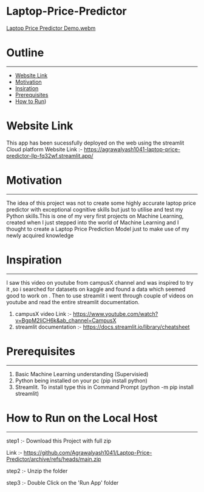 # Laptop-Price-Predictor

[Laptop Price Predictor Demo.webm](https://user-images.githubusercontent.com/111517167/209972518-5d537ca1-7057-4cd1-80d9-eba59646391f.webm)



# Outline 
---
* [Website Link](https://github.com/Agrawalyash1041/Laptop-Price-Predictor/edit/main/README.md#website-link)
* [Motivation](https://github.com/Agrawalyash1041/Laptop-Price-Predictor/edit/main/README.md#motivation)
* [Insiration](https://github.com/Agrawalyash1041/Laptop-Price-Predictor/edit/main/README.md#inspiration)
* [Prerequisites](https://github.com/Agrawalyash1041/Laptop-Price-Predictor/edit/main/README.md#prerequisites)
* [How to Run](https://github.com/Agrawalyash1041/Laptop-Price-Predictor/edit/main/README.md#how-to-run-the-web))

# Website Link 
This app has been sucessfully deployed on the web using the streamlit Cloud platform
Website Link :- https://agrawalyash1041-laptop-price-predictor-llp-fq32wf.streamlit.app/

# Motivation 
---
The idea of this project was not to create some highly accurate laptop price predictor with exceptional cognitive skills but just to utilise and test my Python skills.This is one of my very first projects on Machine Learning, created when I just stepped into the world of Machine Learning and I thought to create a Laptop Price Prediction Model just to make use of my newly acquired knowledge

# Inspiration
---
I saw this video on youtube from campusX channel and was inspired to try it ,so i searched for datasets on kaggle and found a data which seemed good to work on . Then to use streamlit i went through couple of videos on youtube and read the entire streamlit documentation.

1) campusX video Link :- https://www.youtube.com/watch?v=BgpM2IiCH6k&ab_channel=CampusX
2) streamlit documentation :- https://docs.streamlit.io/library/cheatsheet

# Prerequisites
---
1) Basic Machine Learning understanding (Supervisied)
2) Python being installed on your pc (pip install python) 
3) Streamlit. To install type this in Command Prompt (python -m pip install streamlit)

# How to Run on the Local Host
---
step1 :- Download this Project with full zip 

Link :- https://github.com/Agrawalyash1041/Laptop-Price-Predictor/archive/refs/heads/main.zip

step2 :- Unzip the folder 

step3 :- Double Click on the 'Run App' folder


